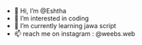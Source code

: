 - 👋 Hi, I’m @Eshtha
- 👀 I’m interested in coding
- 🌱 I’m currently learning jawa script
- 📫 reach me on instagram : @weebs.web

<!---
Eshtha/Eshtha is a ✨ special ✨ repository because its `README.md` (this file) appears on your GitHub profile.
You can click the Preview link to take a look at your changes.
--->
